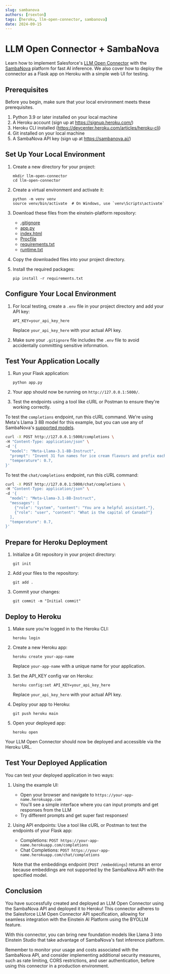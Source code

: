 ```yaml
---
slug: sambanova
authors: [rsexton]
tags: [heroku, llm-open-connector, sambanova]
date: 2024-09-15
---
```


# LLM Open Connector + SambaNova

Learn how to implement Salesforce's [LLM Open Connector](/docs/apis/llm-open-connector/) with the [SambaNova](https://sambanova.ai/) platform for fast AI inference. We also cover how to deploy the connector as a Flask app on Heroku with a simple web UI for testing.

<!-- truncate -->

## Prerequisites

Before you begin, make sure that your local environment meets these prerequisites.

1. Python 3.9 or later installed on your local machine
2. A Heroku account (sign up at https://signup.heroku.com/)
3. Heroku CLI installed (https://devcenter.heroku.com/articles/heroku-cli)
4. Git installed on your local machine
5. A SambaNova API key (sign up at https://sambanova.ai/)

## Set Up Your Local Environment

1. Create a new directory for your project:

   ```
   mkdir llm-open-connector
   cd llm-open-connector
   ```

2. Create a virtual environment and activate it:

   ```
   python -m venv venv
   source venv/bin/activate  # On Windows, use `venv\Scripts\activate`
   ```

3. Download these files from the einstein-platform repository:

   - [.gitignore](https://github.com/salesforce/einstein-platform/tree/main/documentation/cookbook-assets/llm-open-connector-sambanova/.gitignore)
   - [app.py](https://github.com/salesforce/einstein-platform/tree/main/documentation/cookbook-assets/llm-open-connector-sambanova/app.py)
   - [index.html](https://github.com/salesforce/einstein-platform/tree/main/documentation/cookbook-assets/llm-open-connector-sambanova/index.html)
   - [Procfile](https://github.com/salesforce/einstein-platform/tree/main/documentation/cookbook-assets/llm-open-connector-sambanova/Procfile)
   - [requirements.txt](https://github.com/salesforce/einstein-platform/tree/main/documentation/cookbook-assets/llm-open-connector-sambanova/requirements.txt)
   - [runtime.txt](https://github.com/salesforce/einstein-platform/tree/main/documentation/cookbook-assets/llm-open-connector-sambanova/runtime.txt)

4. Copy the downloaded files into your project directory.

5. Install the required packages:
   ```
   pip install -r requirements.txt
   ```

## Configure Your Local Environment

1. For local testing, create a `.env` file in your project directory and add your API key:

   ```
   API_KEY=your_api_key_here
   ```

   Replace `your_api_key_here` with your actual API key.

2. Make sure your `.gitignore` file includes the `.env` file to avoid accidentally committing sensitive information.

## Test Your Application Locally

1. Run your Flask application:

   ```
   python app.py
   ```

2. Your app should now be running on `http://127.0.0.1:5000/`.

3. Test the endpoints using a tool like cURL or Postman to ensure they're working correctly.

To test the `completions` endpoint, run this cURL command. We're using Meta's Llama 3 8B model for this example, but you can use any of SambaNova's [supported models](https://cloud.sambanova.ai/).

```bash
curl -X POST http://127.0.0.1:5000/completions \
-H "Content-Type: application/json" \
-d '{
  "model": "Meta-Llama-3.1-8B-Instruct",
  "prompt": "Invent 31 fun names for ice cream flavours and prefix each name with an appropriate emoji.",
  "temperature": 0.7,
}'
```

To test the `chat/completions` endpoint, run this cURL command:

```bash
curl -X POST http://127.0.0.1:5000/chat/completions \
-H "Content-Type: application/json" \
-d '{
  "model": "Meta-Llama-3.1-8B-Instruct",
  "messages": [
    {"role": "system", "content": "You are a helpful assistant."},
    {"role": "user", "content": "What is the capital of Canada?"}
  ],
  "temperature": 0.7,
}'
```

## Prepare for Heroku Deployment

1. Initialize a Git repository in your project directory:

   ```
   git init
   ```

2. Add your files to the repository:

   ```
   git add .
   ```

3. Commit your changes:
   ```
   git commit -m "Initial commit"
   ```

## Deploy to Heroku

1. Make sure you're logged in to the Heroku CLI:

   ```
   heroku login
   ```

2. Create a new Heroku app:

   ```
   heroku create your-app-name
   ```

   Replace `your-app-name` with a unique name for your application.

3. Set the API_KEY config var on Heroku:

   ```
   heroku config:set API_KEY=your_api_key_here
   ```

   Replace `your_api_key_here` with your actual API key.

4. Deploy your app to Heroku:

   ```
   git push heroku main
   ```

5. Open your deployed app:
   ```
   heroku open
   ```

Your LLM Open Connector should now be deployed and accessible via the Heroku URL.

## Test Your Deployed Application

You can test your deployed application in two ways:

1. Using the example UI:

   - Open your browser and navigate to `https://your-app-name.herokuapp.com`
   - You'll see a simple interface where you can input prompts and get responses from the LLM
   - Try different prompts and get super fast responses!

2. Using API endpoints:
   Use a tool like cURL or Postman to test the endpoints of your Flask app:

   - Completions: `POST https://your-app-name.herokuapp.com/completions`
   - Chat Completions: `POST https://your-app-name.herokuapp.com/chat/completions`

   Note that the embeddings endpoint (`POST /embeddings`) returns an error because embeddings are not supported by the SambaNova API with the specified model.

## Conclusion

You have successfully created and deployed an LLM Open Connector using the SambaNova API and deployed it to Heroku! This connector adheres to the Salesforce LLM Open Connector API specification, allowing for seamless integration with the Einstein AI Platform using the BYOLLM feature.

With this connector, you can bring new foundation models like Llama 3 into Einstein Studio that take advantage of SambaNova's fast inference platform.

Remember to monitor your usage and costs associated with the SambaNova API, and consider implementing additional security measures, such as rate limiting, CORS restrictions, and user authentication, before using this connector in a production environment.
